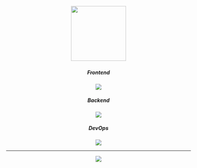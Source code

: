 <div align="center">

<div>
    <img height="150em" src="https://github-readme-stats.vercel.app/api/top-langs/?username=gianluca-pettenon&layout=compact&theme=dark&hide_border=true">
    <!--<img height="150em" src="https://lanyard.cnrad.dev/api/866649331984498688?theme=dark&borderRadius=5px&hideTimestamp=false&hideUser=false">-->
</div>

###

<p align="center">
  <h5>Frontend</h5>    
  <img src="https://skillicons.dev/icons?i=nextjs,react,redux,tailwind,ts,discordjs&theme=dark" />
</p>

<p align="center">
  <h5>Backend</h5>    
  <img src="https://skillicons.dev/icons?i=php,java,nodejs,nestjs,symfony&theme=dark" />
</p>

<p align="center">
  <h5>DevOps</h5>    
  <img src="https://skillicons.dev/icons?i=docker,nginx,aws,git,githubactions&theme=dark" />
</p>

---

<div>
    <img src="https://komarev.com/ghpvc/?username=gianluca-pettenon&color=blue" />
</div>                                                                                                             
    
</div>
